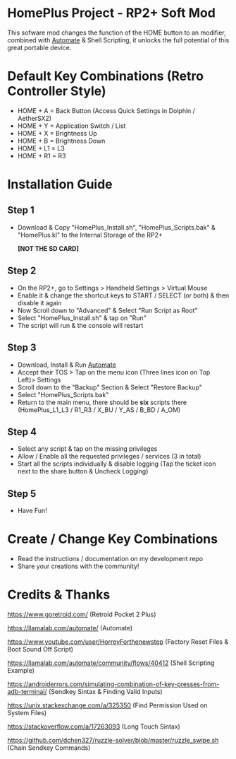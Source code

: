 # HomePlus Project - RP2+ Soft Mod

This sofware mod changes the function of the HOME button to an modifier, combined with [Automate](https://llamalab.com/automate/) & Shell Scripting, it unlocks the full potential of this great portable device.

# Default Key Combinations (Retro Controller Style)

- HOME + A  = Back Button (Access Quick Settings in Dolphin / AetherSX2) 
- HOME + Y  = Application Switch / List
- HOME + X  = Brightness Up
- HOME + B  = Brightness Down
- HOME + L1 = L3
- HOME + R1 = R3

# Installation Guide

## Step 1

- Download & Copy "HomePlus_Install.sh", "HomePlus_Scripts.bak" & "HomePlus.kl" to the Internal Storage of the RP2+ 

  **[NOT THE SD CARD]**

## Step 2

- On the RP2+, go to Settings > Handheld Settings > Virtual Mouse
- Enable it & change the shortcut keys to START / SELECT (or both) & then disable it again
- Now Scroll down to "Advanced" & Select "Run Script as Root"
- Select "HomePlus_Install.sh" & tap on "Run"
- The script will run & the console will restart

## Step 3

- Download, Install & Run [Automate](https://llamalab.com/automate/)
- Accept their TOS > Tap on the menu icon (Three lines icon on Top Left)> Settings
- Scroll down to the "Backup" Section & Select "Restore Backup"
- Select "HomePlus_Scripts.bak"
- Return to the main menu, there should be **six** scripts there (HomePlus_L1_L3 / R1_R3 / X_BU / Y_AS / B_BD / A_OM)

## Step 4

- Select any script & tap on the missing privileges
- Allow / Enable all the requested privileges / services (3 in total)
- Start all the scripts individually & disable logging (Tap the ticket icon next to the share button & Uncheck Logging)

## Step 5

- Have Fun!

# Create / Change Key Combinations

- Read the instructions / documentation on my development repo
- Share your creations with the community! 

# Credits & Thanks

https://www.goretroid.com/ (Retroid Pocket 2 Plus)

https://llamalab.com/automate/ (Automate)

https://www.youtube.com/user/HorreyForthenewstep (Factory Reset Files & Boot Sound Off Script)

https://llamalab.com/automate/community/flows/40412 (Shell Scripting Example)

https://androiderrors.com/simulating-combination-of-key-presses-from-adb-terminal/ 
(Sendkey Sintax & Finding Valid Inputs)

https://unix.stackexchange.com/a/325350 (Find Permission Used on System Files)

https://stackoverflow.com/a/17263093 (Long Touch Sintax)

https://github.com/dchen327/ruzzle-solver/blob/master/ruzzle_swipe.sh (Chain Sendkey Commands)
